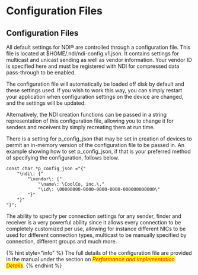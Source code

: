 # Configuration Files

## Configuration Files

All default settings for NDI® are controlled through a configuration file. This file is located at $HOME/.ndi/ndi-config.v1.json. It contains settings for multicast and unicast sending as well as vendor information. Your vendor ID is specified here and must be registered with NDI for compressed data pass-through to be enabled.

The configuration file will automatically be loaded off disk by default and these settings used. If you wish to work this way, you can simply restart your application when configuration settings on the device are changed, and the settings will be updated.

Alternatively, the NDI creation functions can be passed in a string representation of this configuration file, allowing you to change it for senders and receivers by simply recreating them at run time.

There is a setting for p\_config\_json that may be set in creation of devices to permit an in-memory version of the configuration file to be passed in. An example showing how to set p\_config\_json, if that is your preferred method of specifying the configuration, follows below.

```
const char *p_config_json ="{"
    "\ndi\: {"
        "\vendor\: {"
            "\name\: \CoolCo, inc.\,"
            "\id\: \00000000-0000-0000-0000-000000000000\"
        "}"
    "}"
"}";
```



The ability to specify per connection settings for any sender, finder and receiver is a very powerful ability since it allows every connection to be completely customized per use, allowing for instance different NICs to be used for different connection types, multicast to be manually specified by connection, different groups and much more.

{% hint style="info" %}
The full details of the configuration file are provided in the manual under the section on _<mark style="color:red;">Performance and Implementation Details</mark>_.
{% endhint %}
